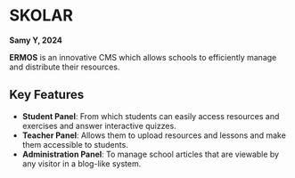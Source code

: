 # SKOLAR
**Samy Y, 2024**

**ERMOS** is an innovative CMS which allows schools to efficiently manage and distribute their resources.

## Key Features

- **Student Panel**: From which students can easily access resources and exercises and answer interactive quizzes.
- **Teacher Panel**: Allows them to upload resources and lessons and make them accessible to students.
- **Administration Panel**: To manage school articles that are viewable by any visitor in a blog-like system.

